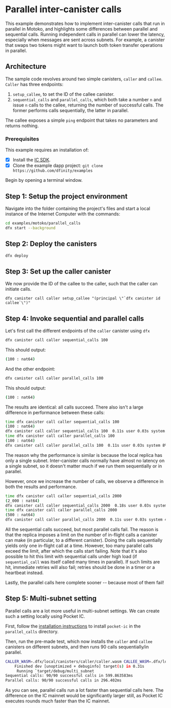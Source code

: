 # Parallel inter-canister calls

This example demonstrates how to implement inter-canister calls that run in parallel in Motoko, and highlights some differences between parallel and sequential calls. Running independent calls in parallel can lower the latency, especially when messages are sent across subnets. For example, a canister that swaps two tokens might want to launch both token transfer operations in parallel.

## Architecture

The sample code revolves around two simple canisters, `caller` and `callee`. `Caller` has three endpoints:
1. `setup_callee`, to set the ID of the callee canister.
2. `sequential_calls` and `parallel_calls`, which both take a number `n` and issue `n` calls to the callee, returning the number of successful calls. The former performs calls sequentially, the latter in parallel.

The callee exposes a simple `ping` endpoint that takes no parameters and returns nothing.

### Prerequisites
This example requires an installation of:

- [x] Install the [IC SDK](https://internetcomputer.org/docs/current/developer-docs/setup/install/index.mdx).
- [x] Clone the example dapp project: `git clone https://github.com/dfinity/examples`

Begin by opening a terminal window.

## Step 1: Setup the project environment

Navigate into the folder containing the project's files and start a local instance of the Internet Computer with the commands:

```bash
cd examples/motoko/parallel_calls
dfx start --background
```

## Step 2: Deploy the canisters

```bash
dfx deploy
```

## Step 3: Set up the caller canister

We now provide the ID of the callee to the caller, such that the caller can initiate calls.

```
dfx canister call caller setup_callee "(principal \"`dfx canister id callee`\")"
```

## Step 4: Invoke sequential and parallel calls

Let's first call the different endpoints of the `caller` canister using `dfx`

```bash
dfx canister call caller sequential_calls 100
```

This should output:
```bash
(100 : nat64)
```

And the other endpoint: 

```bash
dfx canister call caller parallel_calls 100
```

This should output:

```bash
(100 : nat64)
```

The results are identical: all calls succeed. There also isn't a large difference in performance between these calls:

```bash
time dfx canister call caller sequential_calls 100
(100 : nat64)
dfx canister call caller sequential_calls 100  0.11s user 0.03s system 7% cpu 1.848 total
time dfx canister call caller parallel_calls 100
(100 : nat64)
dfx canister call caller parallel_calls 100  0.11s user 0.03s system 8% cpu 1.728 total
```

The reason why the performance is similar is because the local replica has only a single subnet. Inter-canister calls normally have almost no latency on a single subnet, so it doesn't matter much if we run them sequentially or in parallel.

However, once we increase the number of calls, we observe a difference in both the results and performance.

```bash
time dfx canister call caller sequential_calls 2000
(2_000 : nat64)
dfx canister call caller sequential_calls 2000  0.18s user 0.03s system 1% cpu 15.587 total
time dfx canister call caller parallel_calls 2000
(500 : nat64)
dfx canister call caller parallel_calls 2000  0.11s user 0.03s system 4% cpu 3.524 total
```

All the sequential calls succeed, but most parallel calls fail. The reason is that the replica imposes a limit on the number of in-flight calls a canister can make (in particular, to a different canister). Doing the calls sequentially yields only one in-flight call at a time. However, too many parallel calls exceed the limit, after which the calls start failing. Note that it's also possible to hit this limit with sequential calls under high load (if `sequential_call` was itself called many times in parallel). If such limits are hit, immediate retries will also fail; retries should be done in a timer or a heartbeat instead.

Lastly, the parallel calls here complete sooner -- because most of them fail!

## Step 5: Multi-subnet setting

Parallel calls are a lot more useful in multi-subnet settings. We can create such a setting locally using Pocket IC. 

First, follow the [installation instructions](https://github.com/dfinity/pocketic) to install `pocket-ic` in the `parallel_calls` directory. 

Then, run the pre-made test, which now installs the `caller` and `callee` canisters on different subnets, and then runs 90 calls sequentially/in parallel.

```bash
CALLER_WASM=.dfx/local/canisters/caller/caller.wasm CALLEE_WASM=.dfx/local/canisters/callee/callee.wasm cargo run
    Finished dev [unoptimized + debuginfo] target(s) in 0.31s
     Running `target/debug/multi_subnet
Sequential calls: 90/90 successful calls in 599.863583ms
Parallel calls: 90/90 successful calls in 296.402ms
```

As you can see, parallel calls run a lot faster than sequential calls here. The difference on the IC mainnet would be significantly larger still, as Pocket IC executes rounds much faster than the IC mainnet.
